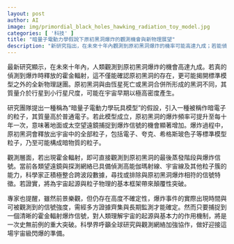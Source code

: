 ```yaml
---
layout: post
author: AI
image: img/primordial_black_holes_hawking_radiation_toy_model.jpg
categories: [ '科技' ]
title: "暗量子電動力學假說下原初黑洞爆炸的觀測機會與新物理展望"
description: "新研究指出，在未來十年內觀測到原初黑洞爆炸的機率可能高達九成；若能偵測到爆炸釋放的霍金輻射，將直接證實原初黑洞的存在並可能揭示標準模型之外的新物理。提出的暗電子粒子模型（暗量子電動力學玩具模型）若成立，原初黑洞的爆炸頻率可提升至每十年一次，並讓地面與太空望遠鏡捕捉到更多高能粒子與暗物質相關信號。雖然前景樂觀，但仍需長期跨波段觀測與多方證據以克服不確定性。"
---
```

最新研究顯示，在未來十年內，人類觀測到原初黑洞爆炸的機會高達九成。若真的偵測到爆炸時釋放的霍金輻射，這不僅能確認原初黑洞的存在，更可能揭開標準模型之外的全新物理謎團。原初黑洞與由恆星死亡或黑洞合併所形成的黑洞不同，其質量介於行星到小行星尺度，可能在宇宙早期以極高密度產生。

研究團隊提出一種稱為“暗量子電動力學玩具模型”的假設，引入一種被稱作暗電子的粒子，其質量高於普通電子。若此模型成立，原初黑洞的爆炸頻率可提升至每十年一次，意味著地面或太空望遠鏡捕捉到爆炸信號的機會顯著增加。爆炸過程中，原初黑洞會釋放出宇宙中的全部粒子，包括電子、夸克、希格斯玻色子等標準模型粒子，乃至可能構成暗物質的粒子。

觀測層面，若出現霍金輻射，即可直接觀測到原初黑洞的最後蒸發階段與爆炸信號。當前各類望遠鏡與探測網絡已具備偵測高能伽瑪射線、宇宙線及其他粒子簇的能力，科學家正積極整合跨波段數據，尋找或排除與原初黑洞爆炸相符的信號特徵。若證實，將為宇宙起源與粒子物理的基本框架帶來顛覆性突破。

專家也提醒，雖然前景樂觀，但仍存在高度不確定性，爆炸事件的實際出現時間與可被觀測到的信號強度，需經多方證據齊集與長期監測才能確定。然而只要捕捉到一個清晰的霍金輻射爆炸信號，對人類理解宇宙的起源與基本力的作用機制，將是一次史無前例的重大突破。科學界呼籲全球研究與觀測網絡加強協作，做好迎接這場宇宙級閃爆的準備。